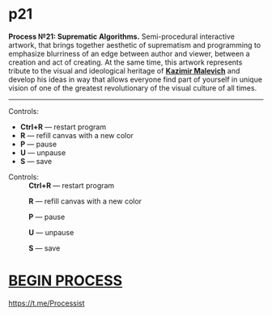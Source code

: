 # p21
**Process №21: Suprematic Algorithms.** Semi-procedural interactive artwork, that brings together aesthetic of suprematism and programming to emphasize blurriness of an edge between author and viewer, between a creation and act of creating. At the same time, this artwork represents tribute to the visual and ideological heritage of <a href="https://en.wikipedia.org/wiki/Kazimir_Malevich" target="_blank"><b>Kazimir Malevich</b></a> and develop his ideas in way that allows everyone find part of yourself in unique vision of one of the greatest revolutionary of the visual culture of all times.
***
Controls:
+ **Ctrl+R** — restart program
+ **R** — refill canvas with a new color
+ **P** — pause
+ **U** — unpause
+ **S** — save


<dl>
  <dt>Controls:</dt>
  <dd><b>Ctrl+R</b> — restart program
  
  <b>R</b> — refill canvas with a new color
  
  <b>P</b> — pause
  
  <b>U</b> — unpause
  
  <b>S</b> — save</dd>
  
</dl>

# [BEGIN PROCESS](https://rhizomicmaze.github.io/p21/suprematicalgorithms/)


<https://t.me/Processist>
